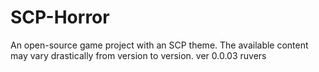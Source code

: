# SCP-Horror
An open-source game project with an SCP theme.
The available content may vary drastically from version to version.
ver 0.0.03
ruvers